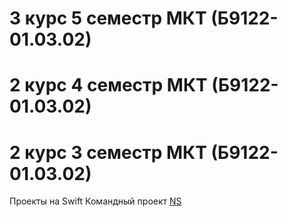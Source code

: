 3 курс 5 семестр МКТ (Б9122-01.03.02)
=====================================================================================================================================================================



2 курс 4 семестр МКТ (Б9122-01.03.02)
=====================================================================================================================================================================


2 курс 3 семестр МКТ (Б9122-01.03.02)
=====================================================================================================================================================================
Проекты на Swift
Командный проект [NS](https://github.com/Dilijorwen/NS)





